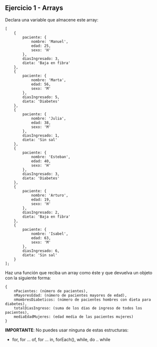 ## Ejercicio 1 - Arrays

Declara una variable que almacene este array:

```
[
    {
        paciente: {
            nombre: 'Manuel',
            edad: 25,
            sexo: 'H'
        },
        diasIngresado: 3,
        dieta: 'Baja en fibra'
    },
    {
        paciente: {
            nombre: 'Marta',
            edad: 56,
            sexo: 'M'
        },
        diasIngresado: 5,
        dieta: 'Diabetes'
    },
    {
        paciente: {
            nombre: 'Julia',
            edad: 38,
            sexo: 'M'
        },
        diasIngresado: 1,
        dieta: 'Sin sal'
    },
    {
        paciente: {
            nombre: 'Esteban',
            edad: 40,
            sexo: 'H'
        },
        diasIngresado: 3,
        dieta: 'Diabetes'
    },
    {
        paciente: {
            nombre: 'Arturo',
            edad: 19,
            sexo: 'H'
        },
        diasIngresado: 2,
        dieta: 'Baja en fibra'
    },
    {
        paciente: {
            nombre: 'Isabel',
            edad: 63,
            sexo: 'M'
        },
        diasIngresado: 6,
        dieta: 'Sin sal'
    }
];
```

Haz una función que reciba un array como éste y que devuelva un objeto con la siguiente forma:

```
{
    nPacientes: (número de pacientes),
    nMayoresEdad: (número de pacientes mayores de edad),
    nHombresDiabeticos: (número de pacientes hombres con dieta para diabetes),
    totalDiasIngreso: (suma de los días de ingreso de todos los pacientes),
    mediaEdadMujeres: (edad media de las pacientes mujeres)
}
```

__IMPORTANTE__: No puedes usar ninguna de estas estructuras:
- for, for ... of, for ... in, forEach(), while, do .. while